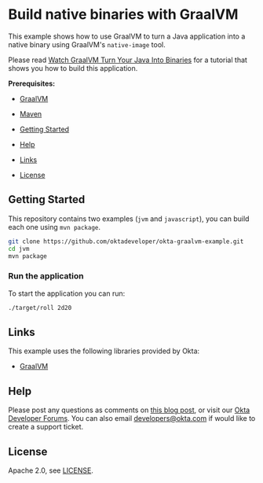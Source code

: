 # Build native binaries with GraalVM

This example shows how to use GraalVM to turn a Java application into a native binary using GraalVM's `native-image` tool.

Please read [Watch GraalVM Turn Your Java Into Binaries][blog-url] for a tutorial that shows you how to build this application.

**Prerequisites:** 

* [GraalVM](https://www.graalvm.org/downloads/)
* [Maven](https://maven.apache.org/download.cgi)

* [Getting Started](#getting-started)
* [Help](#help)
* [Links](#links)
* [License](#license)

## Getting Started

This repository contains two examples (`jvm` and `javascript`), you can build each one using `mvn package`.

```bash
git clone https://github.com/oktadeveloper/okta-graalvm-example.git
cd jvm
mvn package
```

### Run the application

To start the application you can run:

```bash
./target/roll 2d20
```

## Links

This example uses the following libraries provided by Okta:

* [GraalVM](https://www.graalvm.org/)

## Help

Please post any questions as comments on [this blog post][blog-url], or visit our [Okta Developer Forums](https://devforum.okta.com/). You can also email developers@okta.com if would like to create a support ticket.

## License

Apache 2.0, see [LICENSE](LICENSE).

[blog-url]: http://developer.okta.com/blog/2019/11/27/graalvm-java-binaries
